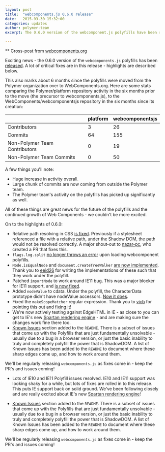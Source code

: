 ```yaml
---
layout: post
title:  "webcomponents.js 0.6.0 release"
date:   2015-03-30 15:32:00
categories: updates
author: polymer-team
excerpt: The 0.6.0 version of the webcomponent.js polyfills have been released - the first major release since the polyfills moved to their new home at [webcomponents.org](https://www.webcomponents.org).

---
```


** Cross-post from [webcomponents.org](http://webcomponents.org/articles/polyfills-0-6-0/)

Exciting news - the 0.6.0 version of the `webcomponents.js` polyfills has been [released](https://github.com/webcomponents/webcomponentsjs/tree/v0.6.0). A lot of critical fixes are in this release - highlights are described below.

<!-- Excerpt -->


This also marks about 6 months since the polyfills were moved from the Polymer organization over to WebComponents.org. Here are some stats comparing the Polymer/platform repository activity in the six months prior to the move (the precursor to webcomponents.js), to the WebComponents/webcomponentsjs repository in the six months since its creation:

|                         | platform          |         webcomponentsjs  |
|-------------------------|-----------------------------------------|-----------------------------------------------------|
| Contributors            | 3                                       | 26                                                  |
| Commits                 | 64                                      | 155                                                 |
| Non-Polymer Team Contributors | 0                                       | 19                                                  |
| Non-Polymer Team Commits     | 0                                       | 50                                                  |

A few things you'll note:
- Huge increase in activity overall.
- Large chunk of commits are now coming from outside the Polymer team.
- The Polymer team's activity on the polyfills has picked up significantly as well.


All of these things are great news for the future of the polyfills and the continued growth of Web Components - we couldn't be more excited.

On to the highlights of 0.6.0:

- Relative path resolving in CSS [is fixed](https://github.com/webcomponents/webcomponentsjs/issues/134). Previously if a stylesheet referenced a file with a relative path, under the Shadow DOM, the path would not be resolved correctly.  A major shout-out to [nazar-pc](https://github.com/nazar-pc), who created a PR that fixes this.
- `flags.log.split` [no longer throws an error](https://github.com/webcomponents/webcomponentsjs/pull/223) upon loading webcomponent polyfills.
- `Node.isEqualNode` and `document.createTreeWalker` [are now implemented](https://github.com/webcomponents/webcomponentsjs/pull/227). Thank you to [eeid26](https://github.com/eeid26) for writing the implementations of these such that they work under the polyfill.
- Patched `importNode` to work around IE11 bug. This was a major blocker for IE11 support, and [is now fixed](https://github.com/webcomponents/webcomponentsjs/pull/226).
- Added `nodeValue` to cdata. Under the polyfill, the CharacterData prototype didn't have nodeValue accessors. [Now it does](https://github.com/webcomponents/webcomponentsjs/pull/225).
- Fixed the `makeScopeMatcher` regular expression. Thank you to [vicb](https://github.com/vicb) for pointing this out and [fixing it](https://github.com/webcomponents/webcomponentsjs/pull/205)!
- We're now actively testing against EdgeHTML in IE - as close to you can get to IE's new [Spartan rendering engine](http://blogs.msdn.com/b/ie/archive/2015/03/18/rendering-engine-updates-in-march-for-the-windows-10-technical-preview.aspx) - and are making sure the changes work fine there too.
- [Known Issues](https://github.com/webcomponents/webcomponentsjs#known-issues) section added to the `README`. There is a subset of issues that come up with the Polyfills that are just fundamentally unsolvable - usually due to a bug in a browser version, or just the basic inability to truly and completely polyfill the power that is ShadowDOM. A list of Known Issues has been added to the `README` to document where these sharp edges come up, and how to work around them.


We'll be regularly releasing `webcomponents.js` as fixes come in - keep the PR's and issues coming!

* Lots of IE10 and IE11 Polyfill issues resolved. IE10 and IE11 support was looking shaky for a while, but lots of fixes are rolled in to this release. This puts IE support back on solid ground. We've been following closely and are really excited about IE's new [Spartan rendering engine](http://blogs.msdn.com/b/ie/archive/2015/03/18/rendering-engine-updates-in-march-for-the-windows-10-technical-preview.aspx)!

* [Known Issues](https://github.com/webcomponents/webcomponentsjs#known-issues) section added to the `README`. There is a subset of issues that come up with the Polyfills that are just fundamentally unsolvable - usually due to a bug in a browser version, or just the basic inability to truly and completely polyfill the power that is ShadowDOM. A list of Known Issues has been added to the `README` to document where these sharp edges come up, and how to work around them.


We'll be regularly releasing `webcomponents.js` as fixes come in - keep the PR's and issues coming!
